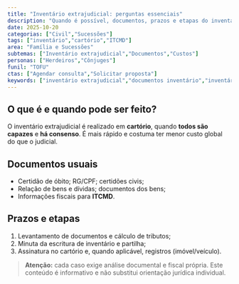 ```yaml
---
title: "Inventário extrajudicial: perguntas essenciais"
description: "Quando é possível, documentos, prazos e etapas do inventário em cartório."
date: 2025-10-20
categorias: ["Civil","Sucessões"]
tags: ["inventário","cartório","ITCMD"]
area: "Família e Sucessões"
subtemas: ["Inventário extrajudicial","Documentos","Custos"]
personas: ["Herdeiros","Cônjuges"]
funil: "TOFU"
ctas: ["Agendar consulta","Solicitar proposta"]
keywords: ["inventário extrajudicial","documentos inventário","inventário em cartório"]
---
```


## O que é e quando pode ser feito?
O inventário extrajudicial é realizado em **cartório**, quando **todos são capazes** e **há consenso**. É mais rápido e costuma ter menor custo global do que o judicial.

## Documentos usuais
- Certidão de óbito; RG/CPF; certidões civis;
- Relação de bens e dívidas; documentos dos bens;
- Informações fiscais para **ITCMD**.

## Prazos e etapas
1. Levantamento de documentos e cálculo de tributos;  
2. Minuta da escritura de inventário e partilha;  
3. Assinatura no cartório e, quando aplicável, registros (imóvel/veículo).

> **Atenção:** cada caso exige análise documental e fiscal própria. Este conteúdo é informativo e não substitui orientação jurídica individual.
